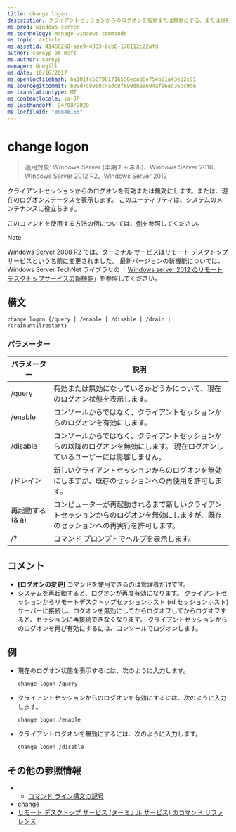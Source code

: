 ```yaml
---
title: change logon
description: クライアントセッションからのログオンを有効または無効にする、または現在のログオン状態を表示する change logon の Windows コマンドトピックです。
ms.prod: windows-server
ms.technology: manage-windows-commands
ms.topic: article
ms.assetid: 41466260-aee9-4333-bcb6-178112c22afd
author: coreyp-at-msft
ms.author: coreyp
manager: dongill
ms.date: 10/16/2017
ms.openlocfilehash: 6a101fc567981716536ecad8e754b81a43eb2c91
ms.sourcegitcommit: b00d7c8968c4adc8f699dbee694afe6ed36bc9de
ms.translationtype: MT
ms.contentlocale: ja-JP
ms.lasthandoff: 04/08/2020
ms.locfileid: "80848155"
---
```

# <a name="change-logon"></a>change logon

> 適用対象: Windows Server (半期チャネル)、Windows Server 2016、Windows Server 2012 R2、Windows Server 2012

クライアントセッションからのログオンを有効または無効にします。または、現在のログオンステータスを表示します。 このユーティリティは、システムのメンテナンスに役立ちます。

このコマンドを使用する方法の例については、[例](#BKMK_examples)を参照してください。

> [!NOTE]
> Windows Server 2008 R2 では、ターミナル サービスはリモート デスクトップ サービスという名前に変更されました。 最新バージョンの新機能については、Windows Server TechNet ライブラリの「 [Windows server 2012 のリモートデスクトップサービスの新機能](https://technet.microsoft.com/library/hh831527)」を参照してください。

## <a name="syntax"></a>構文
```
change logon {/query | /enable | /disable | /drain | /drainuntilrestart}
```
### <a name="parameters"></a>パラメーター

|     パラメーター      |                                                       説明                                                        |
|--------------------|--------------------------------------------------------------------------------------------------------------------------|
|       /query       |                             有効または無効になっているかどうかについて、現在のログオン状態を表示します。                              |
|      /enable       |                              コンソールからではなく、クライアントセッションからのログオンを有効にします。                              |
|      /disable      |  コンソールからではなく、クライアントセッションからの以降のログオンを無効にします。 現在ログオンしているユーザーには影響しません。   |
|       /ドレイン       |                 新しいクライアントセッションからのログオンを無効にしますが、既存のセッションへの再使用を許可します。                 |
| 再起動する (& a) | コンピューターが再起動されるまで新しいクライアントセッションからのログオンを無効にしますが、既存のセッションへの再実行を許可します。 |
|         /?         |                                           コマンド プロンプトでヘルプを表示します。                                           |

## <a name="remarks"></a>コメント
- **[ログオンの変更]** コマンドを使用できるのは管理者だけです。
- システムを再起動すると、ログオンが再度有効になります。 クライアントセッションからリモートデスクトップセッションホスト (rd セッションホスト) サーバーに接続し、ログオンを無効にしてからログオフしてからログオフすると、セッションに再接続できなくなります。 クライアントセッションからのログオンを再び有効にするには、コンソールでログオンします。

## <a name="examples"></a><a name=BKMK_examples></a>例

- 現在のログオン状態を表示するには、次のように入力します。
  ```
  change logon /query
  ```
- クライアントセッションからのログオンを有効にするには、次のように入力します。
  ```
  change logon /enable
  ```
- クライアントログオンを無効にするには、次のように入力します。
  ```
  change logon /disable
  ```
  
## <a name="additional-references"></a>その他の参照情報
- - [コマンド ライン構文の記号](command-line-syntax-key.md)
- [change](change.md)
- [リモート デスクトップ サービス (ターミナル サービス) のコマンド リファレンス](remote-desktop-services-terminal-services-command-reference.md)
